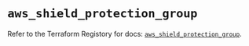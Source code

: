 # `aws_shield_protection_group`

Refer to the Terraform Registory for docs: [`aws_shield_protection_group`](https://registry.terraform.io/providers/hashicorp/aws/3.76.1/docs/resources/shield_protection_group).
